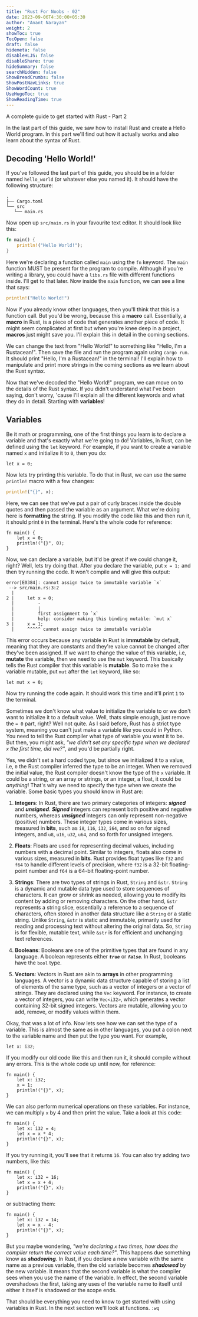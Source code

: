 ```yaml
---
title: "Rust For Noobs - 02"
date: 2023-09-06T4:30:00+05:30
author: "Anant Narayan"
weight: 2
showToc: true
TocOpen: false
draft: false
hidemeta: false
disableHLJS: false
disableShare: true
hideSummary: false
searchHidden: false
ShowBreadCrumbs: false
ShowPostNavLinks: true
ShowWordCount: true
UseHugoToc: true
ShowReadingTime: true
---
```


A complete guide to get started with Rust - Part 2

<!--more-->

In the last part of this guide, we saw how to install Rust and create a Hello World program. In this part we'll find out how it actually works and also learn about the syntax of Rust.

## Decoding 'Hello World!'
If you've followed the last part of this guide, you should be in a folder named `hello_world` (or whatever else you named it). It should have the following structure:
```blah
.
├── Cargo.toml
└── src
   └── main.rs
```
Now open up `src/main.rs` in your favourite text editor. It should look like this:
```rust
fn main() {
    println!("Hello World!");
}
```

Here we're declaring a function called `main` using the `fn` keyword. The `main` function MUST be present for the program to compile. Although if you're writing a library, you could have a `libs.rs` file with different functions inside. I'll get to that later. Now inside the `main` function, we can see a line that says:
```rust
println!("Hello World!")
```

Now if you already know other languages, then you'll think that this is a function call. But you'd be wrong, because this a **macro** call. Essentially, a **macro** in Rust, is a piece of code that generates another piece of code. It might seem complicated at first but when you're knee deep in a project, **macros** just might save you. I'll explain this in detail in the coming sections. 

We can change the text from "Hello World!" to something like "Hello, I'm a Rustacean!". Then save the file and run the program again using `cargo run`. It should print "Hello, I'm a Rustacean!" in the terminal! I'll explain how to manipulate and print more strings in the coming sections as we learn about the Rust syntax.

Now that we've decoded the "Hello World!" program, we can move on to the details of the Rust syntax. If you didn't understand what I've been saying, don't worry, 'cause I'll explain all the different keywords and what they do in detail. Starting with **variables**!

## Variables
Be it math or programming, one of the first things you learn is to declare a variable and that's exactly what we're going to do! Variables, in Rust, can be defined using the `let` keyword. For example, if you want to create a variable named `x` and initialize it to `0`, then you do:
```
let x = 0;
```
Now lets try printing this variable. To do that in Rust, we can use the same `println!` macro with a few changes:
```rust
println!("{}", x);
``` 
Here, we can see that we've put a pair of curly braces inside the double quotes and then passed the variable as an argument. What we're doing here is **formatting** the string. If you modify the code like this and then run it, it should print `0` in the terminal. Here's the whole code for reference:
```
fn main() {
    let x = 0;
    println!("{}", 0);
}
```
Now, we can declare a variable, but it'd be great if we could change it, right? Well, lets try doing that. After you declare the variable, put `x = 1;` and then try running the code. It won't compile and will give this output:
```
error[E0384]: cannot assign twice to immutable variable `x`
 --> src/main.rs:3:2
  |
2 |     let x = 0;
  |         -
  |         |
  |         first assignment to `x`
  |         help: consider making this binding mutable: `mut x`
3 |     x = 1;
  |     ^^^^^ cannot assign twice to immutable variable
```

This error occurs because any variable in Rust is **immutable** by default, meaning that they are constants and they're value cannot be changed after they've been assigned. If we want to change the value of this variable, i.e, **mutate** the variable, then we need to use the `mut` keyword. This basically tells the Rust compiler that this variable is **mutable**. So to make the `x` variable mutable, put `mut` after the `let` keyword, like so:
```
let mut x = 0;
```
Now try running the code again. It should work this time and it'll print `1` to the terminal.

Sometimes we don't know what value to initialize the variable to or we don't want to initialize it to a default value. Well, thats simple enough, just remove the `= 0` part, right? Well not quite. As I said before, Rust has a strict type system, meaning you can't just make a variable like you could in Python. You need to tell the Rust compiler what type of variable you want it to be. But then, you might ask, *"we didn't set any specific type when we declared `x` the first time, did we?"*, and you'd be partially right. 

Yes, we didn't set a hard coded type, but since we initialized it to a value, i.e, `0` the Rust compiler inferred the type to be an integer. When we removed the initial value, the Rust compiler doesn't know the type of the `x` variable. It could be a string, or an array or strings, or an integer, a float, it could be *anything*! That's why we need to specify the type when we create the variable. Some basic types you should know in Rust are:

1. **Integers**: In Rust, there are two primary categories of integers: ***signed*** and ***unsigned***. ***Signed*** integers can represent both positive and negative numbers, whereas ***unsigned*** integers can only represent non-negative (positive) numbers. These integer types come in various sizes, measured in **bits**, such as `i8`, `i16`, `i32`, `i64`, and so on for signed integers, and `u8`, `u16`, `u32`, `u64`, and so forth for unsigned integers.

2. **Floats**: Floats are used for representing decimal values, including numbers with a decimal point. Similar to integers, floats also come in various sizes, measured in **bits**. Rust provides float types like `f32` and `f64` to handle different levels of precision, where `f32` is a 32-bit floating-point number and `f64` is a 64-bit floating-point number.

3. **Strings**: There are two types of strings in Rust, `String` and `&str`. `String` is a dynamic and mutable data type used to store sequences of characters. It can grow or shrink as needed, allowing you to modify its content by adding or removing characters. On the other hand, `&str` represents a string slice, essentially a reference to a sequence of characters, often stored in another data structure like a `String` or a static string. Unlike `String`, `&str` is static and immutable, primarily used for reading and processing text without altering the original data. So, `String` is for flexible, mutable text, while `&str` is for efficient and unchanging text references.

4. **Booleans**: Booleans are one of the primitive types that are found in any language. A boolean represents either ***`true`*** or ***`false`***. In Rust, booleans have the `bool` type.

5. **Vectors**: Vectors in Rust are akin to **arrays** in other programming languages. A vector is a dynamic data structure capable of storing a list of elements of the same type, such as a vector of integers or a vector of strings. They are declared using the `Vec` keyword. For instance, to create a vector of integers, you can write `Vec<i32>`, which generates a vector containing 32-bit signed integers. Vectors are mutable, allowing you to add, remove, or modify values within them.
 

Okay, that was a lot of info. Now lets see how we can set the type of a variable. This is almost the same as in other languages, you put a colon next to the variable name and then put the type you want. For example,
```
let x: i32;
```

If you modify our old code like this and then run it, it should compile without any errors. This is the whole code up until now, for reference:
```
fn main() {
    let x: i32;
    x = 1;
    println!("{}", x);
}
```

We can also perform numerical operations on these variables. For instance, we can multiply `x` by 4 and then print the value. Take a look at this code:
```
fn main() {
    let x: i32 = 4;
    let x = x * 4;
    println!("{}", x);
}
```

If you try running it, you'll see that it returns `16`. You can also try adding two numbers, like this:
```
fn main() {
    let x: i32 = 16;
    let x = x + 4;
    println!("{}", x);
}
```

or subtracting them:
```
fn main() {
    let x: i32 = 14;
    let x = x - 4;
    println!("{}", x);
}
```

But you maybe wondering, *"we're declaring `x` two times, how does the compiler return the correct value each time?"*. This happens due something know as ***shadowing***. In Rust, if you declare a new variable with the same name as a previous variable, then the old variable becomes ***shadowed*** by the new variable. It means that the second variable is what the compiler sees when you use the name of the variable. In effect, the second variable overshadows the first, taking any uses of the variable name to itself until either it itself is shadowed or the scope ends.

That should be everything you need to know to get started with using variables in Rust. In the next section we'll look at functions. `:wq`